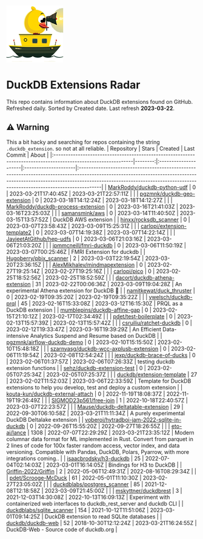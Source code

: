 ![DuckDB Extensions Radar](/img/duckdb_extension_radar.png?raw=true)
# DuckDB Extensions Radar

This repo contains information about DuckDB extensions found on GitHub. Refreshed daily. Sorted by Created date. 
 Last refresh **2023-03-22**.
## ⚠️ Warning
 This a bit hacky and searching for repos containing the string `.duckdb_extension`. so not at all reliable.
| Repository                                                                                                    |   Stars | Created              | Last Commit          | About                                                                                                                                                                                                                                              |
|:--------------------------------------------------------------------------------------------------------------|--------:|:---------------------|:---------------------|:---------------------------------------------------------------------------------------------------------------------------------------------------------------------------------------------------------------------------------------------------|
| [MarkRoddy/duckdb-python-udf](https://github.com/MarkRoddy/duckdb-python-udf)                                 |       0 | 2023-03-21T17:40:45Z | 2023-03-21T22:57:11Z |                                                                                                                                                                                                                                                    |
| [pgzmnk/duckdb-geo-extension](https://github.com/pgzmnk/duckdb-geo-extension)                                 |       0 | 2023-03-18T14:12:24Z | 2023-03-18T14:12:27Z |                                                                                                                                                                                                                                                    |
| [MarkRoddy/duckdb-process-extension](https://github.com/MarkRoddy/duckdb-process-extension)                   |       0 | 2023-03-16T21:41:03Z | 2023-03-16T23:25:03Z |                                                                                                                                                                                                                                                    |
| [samansmink/aws](https://github.com/samansmink/aws)                                                           |       0 | 2023-03-14T11:40:50Z | 2023-03-15T13:57:52Z | DuckDB AWS extension                                                                                                                                                                                                                               |
| [hinxx/rocksdb_scanner](https://github.com/hinxx/rocksdb_scanner)                                             |       0 | 2023-03-07T23:58:43Z | 2023-03-09T15:25:31Z |                                                                                                                                                                                                                                                    |
| [carlopi/extension-template2](https://github.com/carlopi/extension-template2)                                 |       0 | 2023-03-07T14:19:38Z | 2023-03-07T14:22:14Z |                                                                                                                                                                                                                                                    |
| [JayjeetAtGithub/hep-udfs](https://github.com/JayjeetAtGithub/hep-udfs)                                       |       0 | 2023-03-06T21:03:16Z | 2023-03-06T21:03:20Z |                                                                                                                                                                                                                                                    |
| [jpmmcneill/fmri-duckdb](https://github.com/jpmmcneill/fmri-duckdb)                                           |       0 | 2023-03-06T11:50:19Z | 2023-03-07T00:25:46Z | FMRI Extension for duckdb                                                                                                                                                                                                                          |
| [Hugoberry/pbix_scanner](https://github.com/Hugoberry/pbix_scanner)                                           |       2 | 2023-03-03T22:19:54Z | 2023-03-20T23:36:15Z |                                                                                                                                                                                                                                                    |
| [AlexMikhalev/mindmapextension](https://github.com/AlexMikhalev/mindmapextension)                             |       0 | 2023-02-27T19:25:14Z | 2023-02-27T19:25:16Z |                                                                                                                                                                                                                                                    |
| [carlopi/pico](https://github.com/carlopi/pico)                                                               |       0 | 2023-02-25T18:52:56Z | 2023-02-25T18:52:59Z |                                                                                                                                                                                                                                                    |
| [dacort/duckdb-athena-extension](https://github.com/dacort/duckdb-athena-extension)                           |      31 | 2023-02-22T00:06:36Z | 2023-03-09T19:04:28Z | An experimental Athena extension for DuckDB 🐤                                                                                                                                                                                                      |
| [namitkewat/duck_thruster](https://github.com/namitkewat/duck_thruster)                                       |       0 | 2023-02-19T09:35:20Z | 2023-02-19T09:35:22Z |                                                                                                                                                                                                                                                    |
| [ywelsch/duckdb-prql](https://github.com/ywelsch/duckdb-prql)                                                 |      45 | 2023-02-16T15:33:08Z | 2023-03-12T16:15:30Z | PRQL as a DuckDB extension                                                                                                                                                                                                                         |
| [mumblepins/duckdb-affine-gap](https://github.com/mumblepins/duckdb-affine-gap)                               |       0 | 2023-02-15T21:10:12Z | 2023-02-17T02:34:49Z |                                                                                                                                                                                                                                                    |
| [pdet/test-boilerplate](https://github.com/pdet/test-boilerplate)                                             |       0 | 2023-02-13T15:57:39Z | 2023-02-13T15:57:42Z |                                                                                                                                                                                                                                                    |
| [csruiliu/ratchet-duckdb](https://github.com/csruiliu/ratchet-duckdb)                                         |       0 | 2023-02-12T19:33:47Z | 2023-03-16T19:39:29Z | An Efficient Data-intensive Analytics Suspend and Resume based on DuckDB                                                                                                                                                                           |
| [pgzmnk/airflow-duckdb-demo](https://github.com/pgzmnk/airflow-duckdb-demo)                                   |       0 | 2023-02-10T15:15:50Z | 2023-02-10T15:48:18Z |                                                                                                                                                                                                                                                    |
| [szarnyasg/duckdb-wcc-axplusb-extension](https://github.com/szarnyasg/duckdb-wcc-axplusb-extension)           |       0 | 2023-02-06T11:19:54Z | 2023-02-08T12:54:24Z |                                                                                                                                                                                                                                                    |
| [jexp/duckdb-brace-of-ducks](https://github.com/jexp/duckdb-brace-of-ducks)                                   |       0 | 2023-02-06T01:37:57Z | 2023-02-06T07:26:33Z | testing duckdb extension functions                                                                                                                                                                                                                 |
| [sehz/duckdb-extension-test](https://github.com/sehz/duckdb-extension-test)                                   |       0 | 2023-02-05T07:25:34Z | 2023-02-05T07:25:37Z |                                                                                                                                                                                                                                                    |
| [duckdb/extension-template](https://github.com/duckdb/extension-template)                                     |      27 | 2023-02-02T11:52:03Z | 2023-03-06T22:33:59Z | Template for DuckDB extensions to help you develop, test and deploy a custom extension                                                                                                                                                             |
| [kouta-kun/duckdb-external-attach](https://github.com/kouta-kun/duckdb-external-attach)                       |       0 | 2022-11-19T18:08:37Z | 2022-11-19T19:26:49Z |                                                                                                                                                                                                                                                    |
| [SIGMOD23p561/free-join](https://github.com/SIGMOD23p561/free-join)                                           |       1 | 2022-10-18T22:40:57Z | 2023-03-07T22:23:57Z |                                                                                                                                                                                                                                                    |
| [Mause/duckdb-deltatable-extension](https://github.com/Mause/duckdb-deltatable-extension)                     |      29 | 2022-09-30T06:10:58Z | 2023-03-21T11:11:34Z | A purely experimental DuckDB Deltalake extension                                                                                                                                                                                                   |
| [voberoi/hytradboi-jam-2022-sqlite-in-duckdb](https://github.com/voberoi/hytradboi-jam-2022-sqlite-in-duckdb) |       0 | 2022-09-26T15:55:20Z | 2022-09-27T18:26:55Z |                                                                                                                                                                                                                                                    |
| [eto-ai/lance](https://github.com/eto-ai/lance)                                                               |    1308 | 2022-07-07T22:29:29Z | 2023-03-21T23:35:12Z | Modern columnar data format for ML implemented in Rust. Convert from parquet in 2 lines of code for 100x faster random access, vector index, and data versioning. Compatible with Pandas, DuckDB, Polars, Pyarrow, with more integrations coming.. |
| [isaacbrodsky/h3-duckdb](https://github.com/isaacbrodsky/h3-duckdb)                                           |      25 | 2022-07-04T02:14:03Z | 2023-03-01T16:14:05Z | Bindings for H3 to DuckDB                                                                                                                                                                                                                          |
| [Griffin-2022/Griffin](https://github.com/Griffin-2022/Griffin)                                               |       2 | 2022-05-06T12:49:31Z | 2022-08-16T08:29:34Z |                                                                                                                                                                                                                                                    |
| [pdet/Scrooge-McDuck](https://github.com/pdet/Scrooge-McDuck)                                                 |      61 | 2022-05-01T11:10:30Z | 2023-02-27T23:05:02Z |                                                                                                                                                                                                                                                    |
| [duckdblabs/postgres_scanner](https://github.com/duckdblabs/postgres_scanner)                                 |      85 | 2021-12-08T12:18:58Z | 2023-03-09T21:45:00Z |                                                                                                                                                                                                                                                    |
| [mskyttner/duckdbrest](https://github.com/mskyttner/duckdbrest)                                               |       3 | 2021-12-03T14:30:08Z | 2022-10-13T16:09:13Z | Experiment with containerized web interfaces to duckdb_rest_server and duckdb CLI                                                                                                                                                                  |
| [duckdblabs/sqlite_scanner](https://github.com/duckdblabs/sqlite_scanner)                                     |     154 | 2021-10-12T11:51:06Z | 2023-03-01T09:14:25Z | DuckDB extension to read SQLite databases                                                                                                                                                                                                          |
| [duckdb/duckdb-web](https://github.com/duckdb/duckdb-web)                                                     |      52 | 2018-10-30T12:12:24Z | 2023-03-21T16:24:55Z | DuckDB-Web - Source code of duckdb.org                                                                                                                                                                                                             |
